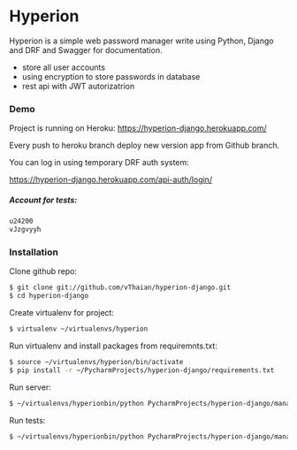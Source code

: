 # Hyperion

Hyperion is a simple web password manager write using Python, Django and DRF and Swagger for documentation.

  - store all user accounts
  - using encryption to store passwords in database
  - rest api with JWT autorizatrion

### Demo

Project is running on Heroku: https://hyperion-django.herokuapp.com/

Every push to heroku branch deploy new version app from Github branch.

You can log in using temporary DRF auth system:

https://hyperion-django.herokuapp.com/api-auth/login/

##### Account for tests:
```sh
u24200
vJzgvyyh
```

### Installation

Clone github repo:
```sh
$ git clone git://github.com/vThaian/hyperion-django.git
$ cd hyperion-django
```

Create virtualenv for project:
```sh
$ virtualenv ~/virtualenvs/hyperion
```

Run virtualenv and install packages from requiremnts.txt:
```sh
$ source ~/virtualenvs/hyperion/bin/activate
$ pip install -r ~/PycharmProjects/hyperion-django/requirements.txt
```

Run server:
```sh
$ ~/virtualenvs/hyperionbin/python PycharmProjects/hyperion-django/manage.py runserver
```

Run tests:
```sh
$ ~/virtualenvs/hyperionbin/python PycharmProjects/hyperion-django/manage.py test
```
